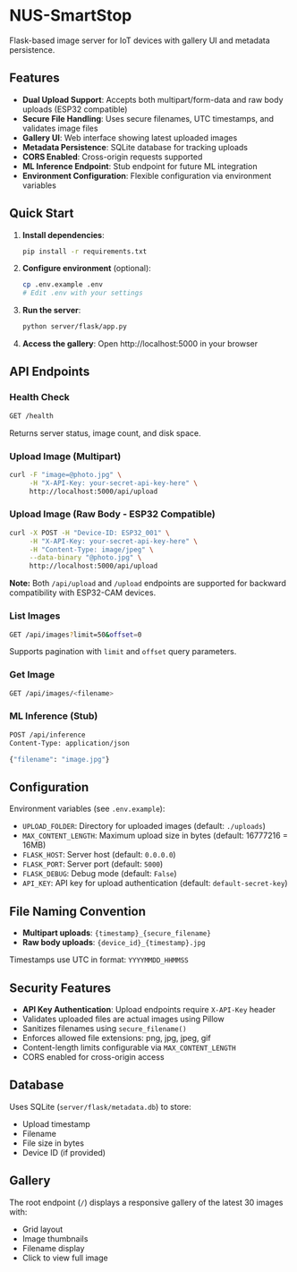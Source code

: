 # NUS-SmartStop

Flask-based image server for IoT devices with gallery UI and metadata persistence.

## Features

- **Dual Upload Support**: Accepts both multipart/form-data and raw body uploads (ESP32 compatible)
- **Secure File Handling**: Uses secure filenames, UTC timestamps, and validates image files
- **Gallery UI**: Web interface showing latest uploaded images
- **Metadata Persistence**: SQLite database for tracking uploads
- **CORS Enabled**: Cross-origin requests supported
- **ML Inference Endpoint**: Stub endpoint for future ML integration
- **Environment Configuration**: Flexible configuration via environment variables

## Quick Start

1. **Install dependencies**:
   ```bash
   pip install -r requirements.txt
   ```

2. **Configure environment** (optional):
   ```bash
   cp .env.example .env
   # Edit .env with your settings
   ```

3. **Run the server**:
   ```bash
   python server/flask/app.py
   ```

4. **Access the gallery**:
   Open http://localhost:5000 in your browser

## API Endpoints

### Health Check
```bash
GET /health
```
Returns server status, image count, and disk space.

### Upload Image (Multipart)
```bash
curl -F "image=@photo.jpg" \
     -H "X-API-Key: your-secret-api-key-here" \
     http://localhost:5000/api/upload
```

### Upload Image (Raw Body - ESP32 Compatible)
```bash
curl -X POST -H "Device-ID: ESP32_001" \
     -H "X-API-Key: your-secret-api-key-here" \
     -H "Content-Type: image/jpeg" \
     --data-binary "@photo.jpg" \
     http://localhost:5000/api/upload
```

**Note:** Both `/api/upload` and `/upload` endpoints are supported for backward compatibility with ESP32-CAM devices.

### List Images
```bash
GET /api/images?limit=50&offset=0
```
Supports pagination with `limit` and `offset` query parameters.

### Get Image
```bash
GET /api/images/<filename>
```

### ML Inference (Stub)
```bash
POST /api/inference
Content-Type: application/json

{"filename": "image.jpg"}
```

## Configuration

Environment variables (see `.env.example`):

- `UPLOAD_FOLDER`: Directory for uploaded images (default: `./uploads`)
- `MAX_CONTENT_LENGTH`: Maximum upload size in bytes (default: 16777216 = 16MB)
- `FLASK_HOST`: Server host (default: `0.0.0.0`)
- `FLASK_PORT`: Server port (default: `5000`)
- `FLASK_DEBUG`: Debug mode (default: `False`)
- `API_KEY`: API key for upload authentication (default: `default-secret-key`)

## File Naming Convention

- **Multipart uploads**: `{timestamp}_{secure_filename}`
- **Raw body uploads**: `{device_id}_{timestamp}.jpg`

Timestamps use UTC in format: `YYYYMMDD_HHMMSS`

## Security Features

- **API Key Authentication**: Upload endpoints require `X-API-Key` header
- Validates uploaded files are actual images using Pillow
- Sanitizes filenames using `secure_filename()`
- Enforces allowed file extensions: png, jpg, jpeg, gif
- Content-length limits configurable via `MAX_CONTENT_LENGTH`
- CORS enabled for cross-origin access

## Database

Uses SQLite (`server/flask/metadata.db`) to store:
- Upload timestamp
- Filename
- File size in bytes
- Device ID (if provided)

## Gallery

The root endpoint (`/`) displays a responsive gallery of the latest 30 images with:
- Grid layout
- Image thumbnails
- Filename display
- Click to view full image